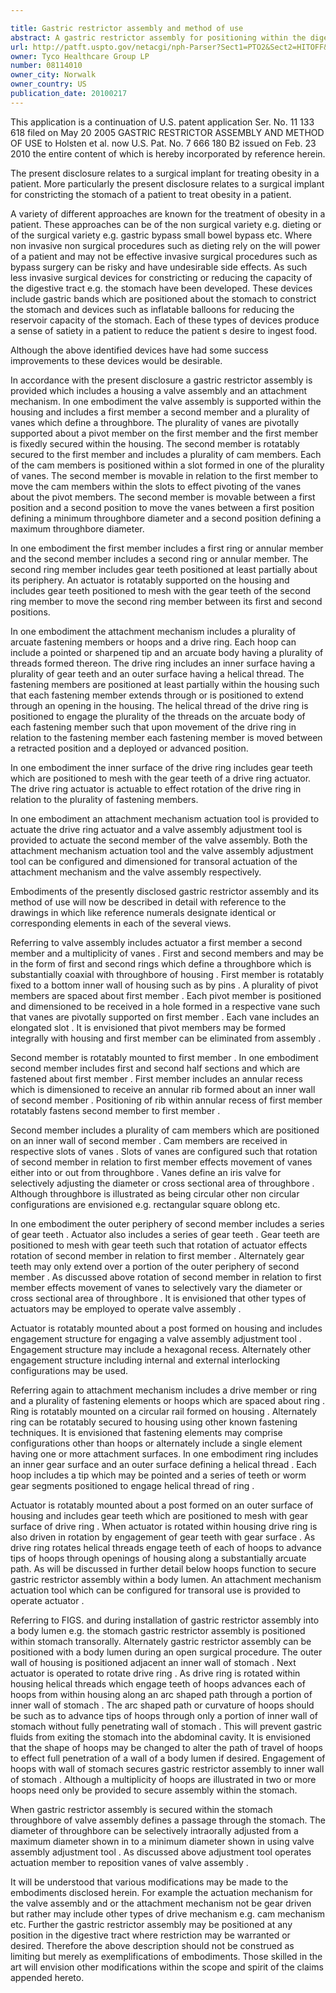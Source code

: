 ```yaml
---

title: Gastric restrictor assembly and method of use
abstract: A gastric restrictor assembly for positioning within the digestive tract, e.g., stomach, of a patient to treat obesity is disclosed. The gastric restrictor assembly includes an attachment mechanism for attaching the assembly within a body lumen and a valve assembly for adjusting the diameter of a throughbore defined by valve assembly. The gastric restrictor includes first and second actuators which can be actuated transorally for operating the attachment mechanism and the valve assembly.
url: http://patft.uspto.gov/netacgi/nph-Parser?Sect1=PTO2&Sect2=HITOFF&p=1&u=%2Fnetahtml%2FPTO%2Fsearch-adv.htm&r=1&f=G&l=50&d=PALL&S1=08114010&OS=08114010&RS=08114010
owner: Tyco Healthcare Group LP
number: 08114010
owner_city: Norwalk
owner_country: US
publication_date: 20100217
---
```

This application is a continuation of U.S. patent application Ser. No. 11 133 618 filed on May 20 2005 GASTRIC RESTRICTOR ASSEMBLY AND METHOD OF USE to Holsten et al. now U.S. Pat. No. 7 666 180 B2 issued on Feb. 23 2010 the entire content of which is hereby incorporated by reference herein.

The present disclosure relates to a surgical implant for treating obesity in a patient. More particularly the present disclosure relates to a surgical implant for constricting the stomach of a patient to treat obesity in a patient.

A variety of different approaches are known for the treatment of obesity in a patient. These approaches can be of the non surgical variety e.g. dieting or of the surgical variety e.g. gastric bypass small bowel bypass etc. Where non invasive non surgical procedures such as dieting rely on the will power of a patient and may not be effective invasive surgical procedures such as bypass surgery can be risky and have undesirable side effects. As such less invasive surgical devices for constricting or reducing the capacity of the digestive tract e.g. the stomach have been developed. These devices include gastric bands which are positioned about the stomach to constrict the stomach and devices such as inflatable balloons for reducing the reservoir capacity of the stomach. Each of these types of devices produce a sense of satiety in a patient to reduce the patient s desire to ingest food.

Although the above identified devices have had some success improvements to these devices would be desirable.

In accordance with the present disclosure a gastric restrictor assembly is provided which includes a housing a valve assembly and an attachment mechanism. In one embodiment the valve assembly is supported within the housing and includes a first member a second member and a plurality of vanes which define a throughbore. The plurality of vanes are pivotally supported about a pivot member on the first member and the first member is fixedly secured within the housing. The second member is rotatably secured to the first member and includes a plurality of cam members. Each of the cam members is positioned within a slot formed in one of the plurality of vanes. The second member is movable in relation to the first member to move the cam members within the slots to effect pivoting of the vanes about the pivot members. The second member is movable between a first position and a second position to move the vanes between a first position defining a minimum throughbore diameter and a second position defining a maximum throughbore diameter.

In one embodiment the first member includes a first ring or annular member and the second member includes a second ring or annular member. The second ring member includes gear teeth positioned at least partially about its periphery. An actuator is rotatably supported on the housing and includes gear teeth positioned to mesh with the gear teeth of the second ring member to move the second ring member between its first and second positions.

In one embodiment the attachment mechanism includes a plurality of arcuate fastening members or hoops and a drive ring. Each hoop can include a pointed or sharpened tip and an arcuate body having a plurality of threads formed thereon. The drive ring includes an inner surface having a plurality of gear teeth and an outer surface having a helical thread. The fastening members are positioned at least partially within the housing such that each fastening member extends through or is positioned to extend through an opening in the housing. The helical thread of the drive ring is positioned to engage the plurality of the threads on the arcuate body of each fastening member such that upon movement of the drive ring in relation to the fastening member each fastening member is moved between a retracted position and a deployed or advanced position.

In one embodiment the inner surface of the drive ring includes gear teeth which are positioned to mesh with the gear teeth of a drive ring actuator. The drive ring actuator is actuable to effect rotation of the drive ring in relation to the plurality of fastening members.

In one embodiment an attachment mechanism actuation tool is provided to actuate the drive ring actuator and a valve assembly adjustment tool is provided to actuate the second member of the valve assembly. Both the attachment mechanism actuation tool and the valve assembly adjustment tool can be configured and dimensioned for transoral actuation of the attachment mechanism and the valve assembly respectively.

Embodiments of the presently disclosed gastric restrictor assembly and its method of use will now be described in detail with reference to the drawings in which like reference numerals designate identical or corresponding elements in each of the several views.

Referring to valve assembly includes actuator a first member a second member and a multiplicity of vanes . First and second members and may be in the form of first and second rings which define a throughbore which is substantially coaxial with throughbore of housing . First member is rotatably fixed to a bottom inner wall of housing such as by pins . A plurality of pivot members are spaced about first member . Each pivot member is positioned and dimensioned to be received in a hole formed in a respective vane such that vanes are pivotally supported on first member . Each vane includes an elongated slot . It is envisioned that pivot members may be formed integrally with housing and first member can be eliminated from assembly .

Second member is rotatably mounted to first member . In one embodiment second member includes first and second half sections and which are fastened about first member . First member includes an annular recess which is dimensioned to receive an annular rib formed about an inner wall of second member . Positioning of rib within annular recess of first member rotatably fastens second member to first member .

Second member includes a plurality of cam members which are positioned on an inner wall of second member . Cam members are received in respective slots of vanes . Slots of vanes are configured such that rotation of second member in relation to first member effects movement of vanes either into or out from throughbore . Vanes define an iris valve for selectively adjusting the diameter or cross sectional area of throughbore . Although throughbore is illustrated as being circular other non circular configurations are envisioned e.g. rectangular square oblong etc.

In one embodiment the outer periphery of second member includes a series of gear teeth . Actuator also includes a series of gear teeth . Gear teeth are positioned to mesh with gear teeth such that rotation of actuator effects rotation of second member in relation to first member . Alternately gear teeth may only extend over a portion of the outer periphery of second member . As discussed above rotation of second member in relation to first member effects movement of vanes to selectively vary the diameter or cross sectional area of throughbore . It is envisioned that other types of actuators may be employed to operate valve assembly .

Actuator is rotatably mounted about a post formed on housing and includes engagement structure for engaging a valve assembly adjustment tool . Engagement structure may include a hexagonal recess. Alternately other engagement structure including internal and external interlocking configurations may be used.

Referring again to attachment mechanism includes a drive member or ring and a plurality of fastening elements or hoops which are spaced about ring . Ring is rotatably mounted on a circular rail formed on housing . Alternately ring can be rotatably secured to housing using other known fastening techniques. It is envisioned that fastening elements may comprise configurations other than hoops or alternately include a single element having one or more attachment surfaces. In one embodiment ring includes an inner gear surface and an outer surface defining a helical thread . Each hoop includes a tip which may be pointed and a series of teeth or worm gear segments positioned to engage helical thread of ring .

Actuator is rotatably mounted about a post formed on an outer surface of housing and includes gear teeth which are positioned to mesh with gear surface of drive ring . When actuator is rotated within housing drive ring is also driven in rotation by engagement of gear teeth with gear surface . As drive ring rotates helical threads engage teeth of each of hoops to advance tips of hoops through openings of housing along a substantially arcuate path. As will be discussed in further detail below hoops function to secure gastric restrictor assembly within a body lumen. An attachment mechanism actuation tool which can be configured for transoral use is provided to operate actuator .

Referring to FIGS. and during installation of gastric restrictor assembly into a body lumen e.g. the stomach gastric restrictor assembly is positioned within stomach transorally. Alternately gastric restrictor assembly can be positioned with a body lumen during an open surgical procedure. The outer wall of housing is positioned adjacent an inner wall of stomach . Next actuator is operated to rotate drive ring . As drive ring is rotated within housing helical threads which engage teeth of hoops advances each of hoops from within housing along an arc shaped path through a portion of inner wall of stomach . The arc shaped path or curvature of hoops should be such as to advance tips of hoops through only a portion of inner wall of stomach without fully penetrating wall of stomach . This will prevent gastric fluids from exiting the stomach into the abdominal cavity. It is envisioned that the shape of hoops may be changed to alter the path of travel of hoops to effect full penetration of a wall of a body lumen if desired. Engagement of hoops with wall of stomach secures gastric restrictor assembly to inner wall of stomach . Although a multiplicity of hoops are illustrated in two or more hoops need only be provided to secure assembly within the stomach.

When gastric restrictor assembly is secured within the stomach throughbore of valve assembly defines a passage through the stomach. The diameter of throughbore can be selectively intraorally adjusted from a maximum diameter shown in to a minimum diameter shown in using valve assembly adjustment tool . As discussed above adjustment tool operates actuation member to reposition vanes of valve assembly .

It will be understood that various modifications may be made to the embodiments disclosed herein. For example the actuation mechanism for the valve assembly and or the attachment mechanism not be gear driven but rather may include other types of drive mechanism e.g. cam mechanism etc. Further the gastric restrictor assembly may be positioned at any position in the digestive tract where restriction may be warranted or desired. Therefore the above description should not be construed as limiting but merely as exemplifications of embodiments. Those skilled in the art will envision other modifications within the scope and spirit of the claims appended hereto.

